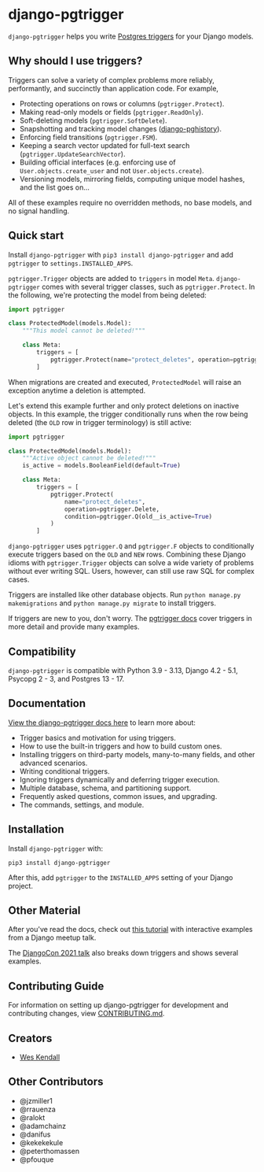 # django-pgtrigger

`django-pgtrigger` helps you write [Postgres triggers](https://www.postgresql.org/docs/current/sql-createtrigger.html) for your Django models.

## Why should I use triggers?

Triggers can solve a variety of complex problems more reliably, performantly, and succinctly than application code.
For example,

* Protecting operations on rows or columns (`pgtrigger.Protect`).
* Making read-only models or fields (`pgtrigger.ReadOnly`).
* Soft-deleting models (`pgtrigger.SoftDelete`).
* Snapshotting and tracking model changes ([django-pghistory](https://django-pghistory.readthedocs.io/)).
* Enforcing field transitions (`pgtrigger.FSM`).
* Keeping a search vector updated for full-text search (`pgtrigger.UpdateSearchVector`).
* Building official interfaces (e.g. enforcing use of `User.objects.create_user` and not `User.objects.create`).
* Versioning models, mirroring fields, computing unique model hashes, and the list goes on...

All of these examples require no overridden methods, no base models, and no signal handling.

## Quick start

Install `django-pgtrigger` with `pip3 install django-pgtrigger` and add `pgtrigger` to `settings.INSTALLED_APPS`.

`pgtrigger.Trigger` objects are added to `triggers` in model `Meta`. `django-pgtrigger` comes with several trigger classes, such as `pgtrigger.Protect`. In the following, we're protecting the model from being deleted:

```python
import pgtrigger

class ProtectedModel(models.Model):
    """This model cannot be deleted!"""

    class Meta:
        triggers = [
            pgtrigger.Protect(name="protect_deletes", operation=pgtrigger.Delete)
        ]
```

When migrations are created and executed, `ProtectedModel` will raise an exception anytime a deletion is attempted.

Let's extend this example further and only protect deletions on inactive objects. In this example, the trigger conditionally runs when the row being deleted (the `OLD` row in trigger terminology) is still active:

```python
import pgtrigger

class ProtectedModel(models.Model):
    """Active object cannot be deleted!"""
    is_active = models.BooleanField(default=True)

    class Meta:
        triggers = [
            pgtrigger.Protect(
                name="protect_deletes",
                operation=pgtrigger.Delete,
                condition=pgtrigger.Q(old__is_active=True)
            )
        ]
```

`django-pgtrigger` uses `pgtrigger.Q` and `pgtrigger.F` objects to conditionally execute triggers based on the `OLD` and `NEW` rows. Combining these Django idioms with `pgtrigger.Trigger` objects can solve a wide variety of problems without ever writing SQL. Users, however, can still use raw SQL for complex cases.

Triggers are installed like other database objects. Run `python manage.py makemigrations` and `python manage.py migrate` to install triggers.

If triggers are new to you, don't worry. The [pgtrigger docs](https://django-pgtrigger.readthedocs.io/) cover triggers in more detail and provide many examples.

## Compatibility

`django-pgtrigger` is compatible with Python 3.9 - 3.13, Django 4.2 - 5.1, Psycopg 2 - 3, and Postgres 13 - 17.

## Documentation

[View the django-pgtrigger docs here](https://django-pgtrigger.readthedocs.io/) to learn more about:

* Trigger basics and motivation for using triggers.
* How to use the built-in triggers and how to build custom ones.
* Installing triggers on third-party models, many-to-many fields, and other advanced scenarios.
* Writing conditional triggers.
* Ignoring triggers dynamically and deferring trigger execution.
* Multiple database, schema, and partitioning support.
* Frequently asked questions, common issues, and upgrading.
* The commands, settings, and module.

## Installation

Install `django-pgtrigger` with:

    pip3 install django-pgtrigger
After this, add `pgtrigger` to the `INSTALLED_APPS` setting of your Django project.

## Other Material

After you've read the docs, check out [this tutorial](https://wesleykendall.github.io/django-pgtrigger-tutorial/) with interactive examples from a Django meetup talk.

The [DjangoCon 2021 talk](https://www.youtube.com/watch?v=Tte3d4JjxCk) also breaks down triggers and shows several examples.

## Contributing Guide

For information on setting up django-pgtrigger for development and contributing changes, view [CONTRIBUTING.md](CONTRIBUTING.md).

## Creators

- [Wes Kendall](https://github.com/wesleykendall)

## Other Contributors

- @jzmiller1
- @rrauenza
- @ralokt
- @adamchainz
- @danifus
- @kekekekule
- @peterthomassen
- @pfouque
